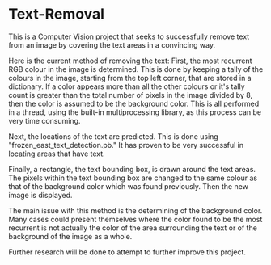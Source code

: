 # Text-Removal
This is a Computer Vision project that seeks to successfully remove text from an image by covering the text areas in a convincing way.

Here is the current method of removing the text:
  First, the most recurrent RGB colour in the image is determined. This is done by keeping a tally of the colours in the image, starting from the top left corner, that are stored in a dictionary. If a color appears more than all the other colours or it's tally count is greater than the total number of pixels in the image divided by 8, then the color is assumed to be the background color. This is all performed in a thread, using the built-in multiprocessing library, as this process can be very time consuming.

  Next, the locations of the text are predicted. This is done using "frozen_east_text_detection.pb." It has proven to be very successful in locating areas that have text. 

  Finally, a rectangle, the text bounding box, is drawn around the text areas. The pixels within the text bounding box are changed to the same colour as that of the background   color which was found previously. Then the new image is displayed.

The main issue with this method is the determining of the background color. Many cases could present themselves where the color found to be the most recurrent is not actually the color of the area surrounding the text or of the background of the image as a whole.

Further research will be done to attempt to further improve this project.

